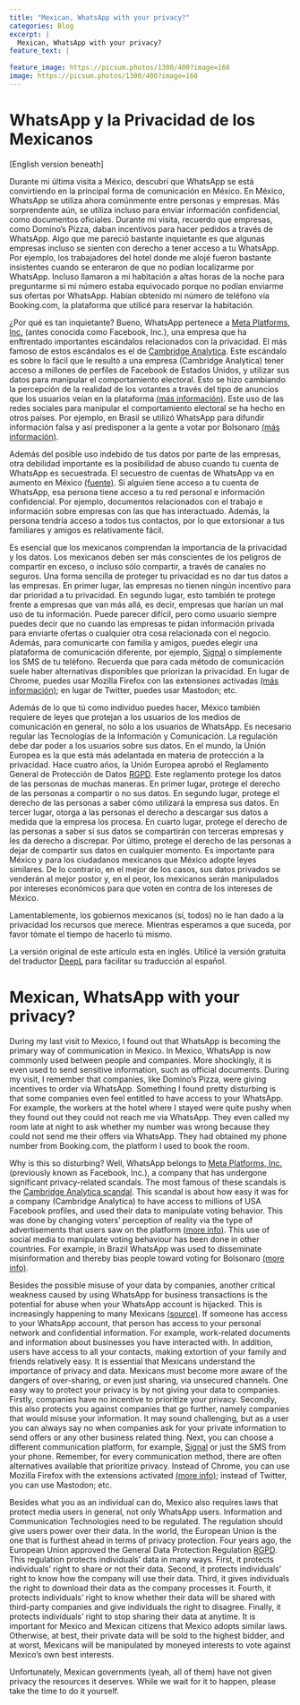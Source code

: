 ```yaml
---
title: "Mexican, WhatsApp with your privacy?"
categories: Blog
excerpt: |
  Mexican, WhatsApp with your privacy?
feature_text: |
   
feature_image: https://picsum.photos/1300/400?image=160
image: https://picsum.photos/1300/400?image=160
---
```


# WhatsApp y la Privacidad de los Mexicanos

\[English version beneath\]

Durante mi última visita a México, descubrí que WhatsApp se está
convirtiendo en la principal forma de comunicación en México. En México,
WhatsApp se utiliza ahora comúnmente entre personas y empresas. Más
sorprendente aún, se utiliza incluso para enviar información
confidencial, como documentos oficiales. Durante mi visita, recuerdo que
empresas, como Domino’s Pizza, daban incentivos para hacer pedidos a
través de WhatsApp. Algo que me pareció bastante inquietante es que
algunas empresas incluso se sienten con derecho a tener acceso a tu
WhatsApp. Por ejemplo, los trabajadores del hotel donde me alojé fueron
bastante insistentes cuando se enteraron de que no podían localizarme
por WhatsApp. Incluso llamaron a mi habitación a altas horas de la noche
para preguntarme si mi número estaba equivocado porque no podían
enviarme sus ofertas por WhatsApp. Habían obtenido mi número de teléfono
vía Booking.com, la plataforma que utilicé para reservar la habitación.

¿Por qué es tan inquietante? Bueno, WhatsApp pertenece a [Meta
Platforms, Inc.](https://about.meta.com/uk/) (antes conocida como
Facebook, Inc.), una empresa que ha enftrentado importantes escándalos
relacionados con la privacidad. El más famoso de estos escándalos es el
de [Cambridge
Analytica](https://www.theguardian.com/technology/2019/mar/17/the-cambridge-analytica-scandal-changed-the-world-but-it-didnt-change-facebook).
Este escándalo es sobre lo fácil que le resultó a una empresa (Cambridge
Analytica) tener acceso a millones de perfiles de Facebook de Estados
Unidos, y utilizar sus datos para manipular el comportamiento electoral.
Esto se hizo cambiando la percepción de la realidad de los votantes a
través del tipo de anuncios que los usuarios veían en la plataforma
[(más
información)](https://www.theguardian.com/news/2018/mar/17/cambridge-analytica-facebook-influence-us-election).
Este uso de las redes sociales para manipular el comportamiento
electoral se ha hecho en otros países. Por ejemplo, en Brasil se utilizó
WhatsApp para difundir información falsa y así predisponer a la gente a
votar por Bolsonaro [(más
información)](https://www.nytimes.com/2018/10/17/opinion/brazil-election-fake-news-whatsapp.html).

Además del posible uso indebido de tus datos por parte de las empresas,
otra debilidad importante es la posibilidad de abuso cuando tu cuenta de
WhatsApp es secuestrada. El secuestro de cuentas de WhatsApp va en
aumento en México
[(fuente)](https://elpais.com/mexico/2021-11-21/secuestro-de-cuentas-de-whatsapp-una-realidad-creciente-en-mexico.html).
Si alguien tiene acceso a tu cuenta de WhatsApp, esa persona tiene
acceso a tu red personal e información confidencial. Por ejemplo,
documentos relacionados con el trabajo e información sobre empresas con
las que has interactuado. Además, la persona tendría acceso a todos tus
contactos, por lo que extorsionar a tus familiares y amigos es
relativamente fácil.

Es esencial que los mexicanos comprendan la importancia de la privacidad
y los datos. Los mexicanos deben ser más conscientes de los peligros de
compartir en exceso, o incluso sólo compartir, a través de canales no
seguros. Una forma sencilla de proteger tu privacidad es no dar tus
datos a las empresas. En primer lugar, las empresas no tienen ningún
incentivo para dar prioridad a tu privacidad. En segundo lugar, esto
también te protege frente a empresas que van más allá, es decir,
empresas que harían un mal uso de tu información. Puede parecer difícil,
pero como usuario siempre puedes decir que no cuando las empresas te
pidan información privada para enviarte ofertas o cualquier otra cosa
relacionada con el negocio. Además, para comunicarte con familia y
amigos, puedes elegir una plataforma de comunicación diferente, por
ejemplo, [Signal](https://signal.org/en/) o simplemente los SMS de tu
teléfono. Recuerda que para cada método de comunicación suele haber
alternativas disponibles que priorizan la privacidad. En lugar de
Chrome, puedes usar Mozilla Firefox con las extensiones activadas [(más
información)](https://blog.mozilla.org/en/products/firefox/make-your-firefox-browser-a-privacy-superpower-with-these-extensions/);
en lugar de Twitter, puedes usar Mastodon; etc.

Además de lo que tú como individuo puedes hacer, México también requiere
de leyes que protejan a los usuarios de los medios de comunicación en
general, no sólo a los usuarios de WhatsApp. Es necesario regular las
Tecnologías de la Información y Comunicación. La regulación debe dar
poder a los usuarios sobre sus datos. En el mundo, la Unión Europea es
la que está más adelantada en materia de protección a la privacidad.
Hace cuatro años, la Unión Europea aprobó el Reglamento General de
Protección de Datos [RGPD](https://gdpr.eu/what-is-gdpr/). Este
reglamento protege los datos de las personas de muchas maneras. En
primer lugar, protege el derecho de las personas a compartir o no sus
datos. En segundo lugar, protege el derecho de las personas a saber cómo
utilizará la empresa sus datos. En tercer lugar, otorga a las personas
el derecho a descargar sus datos a medida que la empresa los procesa. En
cuarto lugar, protege el derecho de las personas a saber si sus datos se
compartirán con terceras empresas y les da derecho a discrepar. Por
último, protege el derecho de las personas a dejar de compartir sus
datos en cualquier momento. Es importante para México y para los
ciudadanos mexicanos que México adopte leyes similares. De lo contrario,
en el mejor de los casos, sus datos privados se venderán al mejor postor
y, en el peor, los mexicanos serán manipulados por intereses económicos
para que voten en contra de los intereses de México.

Lamentablemente, los gobiernos mexicanos (sí, todos) no le han dado a la
privacidad los recursos que merece. Mientras esperamos a que suceda, por
favor tómate el tiempo de hacerlo tú mismo.

La versión original de este artículo esta en inglés. Utilicé la versión
gratuita del traductor [DeepL](www.DeepL.com/Translator) para facilitar
su traducción al español.

# Mexican, WhatsApp with your privacy?

During my last visit to Mexico, I found out that WhatsApp is becoming
the primary way of communication in Mexico. In Mexico, WhatsApp is now
commonly used between people and companies. More shockingly, it is even
used to send sensitive information, such as official documents. During
my visit, I remember that companies, like Domino’s Pizza, were giving
incentives to order via WhatsApp. Something I found pretty disturbing is
that some companies even feel entitled to have access to your WhatsApp.
For example, the workers at the hotel where I stayed were quite pushy
when they found out they could not reach me via WhatsApp. They even
called my room late at night to ask whether my number was wrong because
they could not send me their offers via WhatsApp. They had obtained my
phone number from Booking.com, the platform I used to book the room.

Why is this so disturbing? Well, WhatsApp belongs to [Meta Platforms,
Inc.](https://about.meta.com/uk/) (previously known as Facebook, Inc.),
a company that has undergone significant privacy-related scandals. The
most famous of these scandals is the [Cambridge Analytica
scandal](https://www.theguardian.com/technology/2019/mar/17/the-cambridge-analytica-scandal-changed-the-world-but-it-didnt-change-facebook).
This scandal is about how easy it was for a company (Cambridge
Analytica) to have access to millions of USA Facebook profiles, and used
their data to manipulate voting behavior. This was done by changing
voters’ perception of reality via the type of advertisements that users
saw on the platform [(more
info)](https://www.theguardian.com/news/2018/mar/17/cambridge-analytica-facebook-influence-us-election).
This use of social media to manipulate voting behaviour has been done in
other countries. For example, in Brazil WhatsApp was used to disseminate
misinformation and thereby bias people toward voting for Bolsonaro
[(more
info)](https://www.nytimes.com/2018/10/17/opinion/brazil-election-fake-news-whatsapp.html).

Besides the possible misuse of your data by companies, another critical
weakness caused by using WhatsApp for business transactions is the
potential for abuse when your WhatsApp account is hijacked. This is
increasingly happening to many Mexicans
[(source)](https://elpais.com/mexico/2021-11-21/secuestro-de-cuentas-de-whatsapp-una-realidad-creciente-en-mexico.html).
If someone has access to your WhatsApp account, that person has access
to your personal network and confidential information. For example,
work-related documents and information about businesses you have
interacted with. In addition, users have access to all your contacts,
making extortion of your family and friends relatively easy. It is
essential that Mexicans understand the importance of privacy and data.
Mexicans must become more aware of the dangers of over-sharing, or even
just sharing, via unsecured channels. One easy way to protect your
privacy is by not giving your data to companies. Firstly, companies have
no incentive to prioritize your privacy. Secondly, this also protects
you against companies that go further, namely companies that would
misuse your information. It may sound challenging, but as a user you can
always say no when companies ask for your private information to send
offers or any other business related thing. Next, you can choose a
different communication platform, for example,
[Signal](https://signal.org/en/) or just the SMS from your phone.
Remember, for every communication method, there are often alternatives
available that prioritize privacy. Instead of Chrome, you can use
Mozilla Firefox with the extensions activated [(more
info)](https://blog.mozilla.org/en/products/firefox/make-your-firefox-browser-a-privacy-superpower-with-these-extensions/);
instead of Twitter, you can use Mastodon; etc.

Besides what you as an individual can do, Mexico also requires laws that
protect media users in general, not only WhatsApp users. Information and
Communication Technologies need to be regulated. The regulation should
give users power over their data. In the world, the European Union is
the one that is furthest ahead in terms of privacy protection. Four
years ago, the European Union approved the General Data Protection
Regulation [RGPD](https://gdpr.eu/what-is-gdpr/). This regulation
protects individuals’ data in many ways. First, it protects individuals’
right to share or not their data. Second, it protects individuals’ right
to know how the company will use their data. Third, it gives individuals
the right to download their data as the company processes it. Fourth, it
protects individuals’ right to know whether their data will be shared
with third-party companies and give individuals the right to disagree.
Finally, it protects individuals’ right to stop sharing their data at
anytime. It is important for Mexico and Mexican citizens that Mexico
adopts similar laws. Otherwise, at best, their private data will be sold
to the highest bidder, and at worst, Mexicans will be manipulated by
moneyed interests to vote against Mexico’s own best interests.

Unfortunately, Mexican governments (yeah, all of them) have not given
privacy the resources it deserves. While we wait for it to happen,
please take the time to do it yourself.

